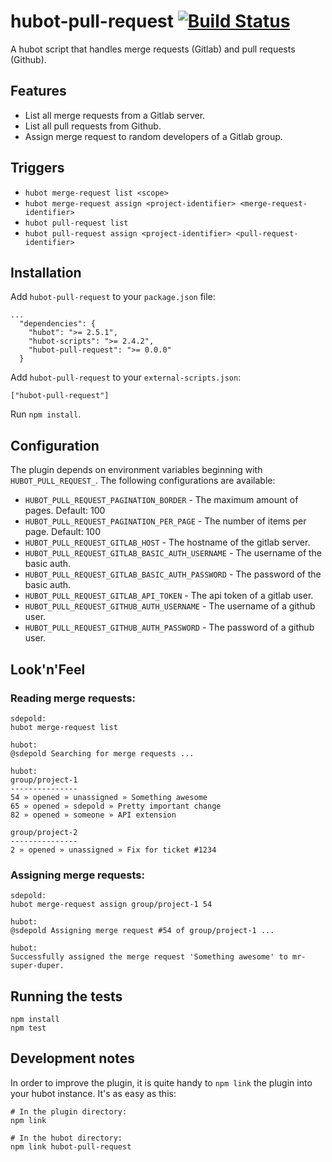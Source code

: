 # hubot-pull-request [![Build Status](https://travis-ci.org/blacklane/hubot-pull-request.svg?branch=master)](https://travis-ci.org/blacklane/hubot-pull-request)

A hubot script that handles merge requests (Gitlab) and pull requests (Github).

## Features

- List all merge requests from a Gitlab server.
- List all pull requests from Github.
- Assign merge request to random developers of a Gitlab group.

## Triggers

- `hubot merge-request list <scope>`
- `hubot merge-request assign <project-identifier> <merge-request-identifier>`
- `hubot pull-request list`
- `hubot pull-request assign <project-identifier> <pull-request-identifier>`



## Installation

Add `hubot-pull-request` to your `package.json` file:

```
...
  "dependencies": {
    "hubot": ">= 2.5.1",
    "hubot-scripts": ">= 2.4.2",
    "hubot-pull-request": ">= 0.0.0"
  }
```

Add `hubot-pull-request` to your `external-scripts.json`:

```
["hubot-pull-request"]
```

Run `npm install`.

## Configuration

The plugin depends on environment variables beginning with `HUBOT_PULL_REQUEST_`.
The following configurations are available:

* `HUBOT_PULL_REQUEST_PAGINATION_BORDER`          - The maximum amount of pages. Default: 100
* `HUBOT_PULL_REQUEST_PAGINATION_PER_PAGE`        - The number of items per page. Default: 100
* `HUBOT_PULL_REQUEST_GITLAB_HOST`                - The hostname of the gitlab server.
* `HUBOT_PULL_REQUEST_GITLAB_BASIC_AUTH_USERNAME` - The username of the basic auth.
* `HUBOT_PULL_REQUEST_GITLAB_BASIC_AUTH_PASSWORD` - The password of the basic auth.
* `HUBOT_PULL_REQUEST_GITLAB_API_TOKEN`           - The api token of a gitlab user.
* `HUBOT_PULL_REQUEST_GITHUB_AUTH_USERNAME`       - The username of a github user.
* `HUBOT_PULL_REQUEST_GITHUB_AUTH_PASSWORD`       - The password of a github user.

## Look'n'Feel

### Reading merge requests:

```
sdepold:
hubot merge-request list

hubot:
@sdepold Searching for merge requests ...

hubot:
group/project-1
---------------
54 » opened » unassigned » Something awesome
65 » opened » sdepold » Pretty important change
82 » opened » someone » API extension

group/project-2
---------------
2 » opened » unassigned » Fix for ticket #1234
```

### Assigning merge requests:

```
sdepold:
hubot merge-request assign group/project-1 54

hubot:
@sdepold Assigning merge request #54 of group/project-1 ...

hubot:
Successfully assigned the merge request 'Something awesome' to mr-super-duper.
```

## Running the tests

```
npm install
npm test
```

## Development notes

In order to improve the plugin, it is quite handy to `npm link`
the plugin into your hubot instance. It's as easy as this:

```
# In the plugin directory:
npm link

# In the hubot directory:
npm link hubot-pull-request
```
